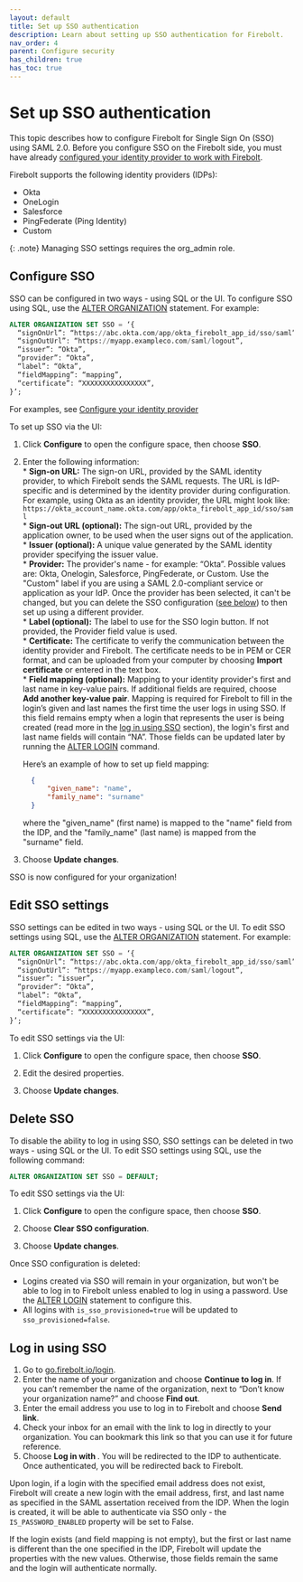 ```yaml
---
layout: default
title: Set up SSO authentication
description: Learn about setting up SSO authentication for Firebolt. 
nav_order: 4
parent: Configure security
has_children: true
has_toc: true
---
```


# Set up SSO authentication

This topic describes how to configure Firebolt for Single Sign On (SSO) using SAML 2.0. Before you configure SSO on the Firebolt side, you must have already [configured your identity provider to work with Firebolt](configuring-idp-for-sso.md).

Firebolt supports the following identity providers (IDPs):
- Okta
- OneLogin
- Salesforce
- PingFederate (Ping Identity)
- Custom

{: .note}
Managing SSO settings requires the org_admin role.

## Configure SSO

SSO can be configured in two ways - using SQL or the UI.  To configure SSO using SQL, use the [ALTER ORGANIZATION](../../../sql_reference/commands/data-definition/alter-organization.md) statement. For example:

```sql
ALTER ORGANIZATION SET SSO = ‘{
  “signOnUrl”: “https://abc.okta.com/app/okta_firebolt_app_id/sso/saml”,
  “signOutUrl”: “https://myapp.exampleco.com/saml/logout”, 
  “issuer”: “Okta”,
  “provider”: “Okta”,
  “label”: “Okta”,
  “fieldMapping”: “mapping”,
  “certificate”: “XXXXXXXXXXXXXXXX”,
}’;
```

For examples, see [Configure your identity provider](configuring-idp-for-sso.md)

To set up SSO via the UI:
1. Click **Configure** to open the configure space, then choose **SSO**.

2. Enter the following information:
        <br>* **Sign-on URL:** The sign-on URL, provided by the SAML identity provider, to which Firebolt sends the SAML requests. The URL is IdP-specific and is determined by the identity provider during configuration. For example, using Okta as an identity provider, the URL might look like: `https://okta_account_name.okta.com/app/okta_firebolt_app_id/sso/saml`
        <br>* **Sign-out URL (optional):** The sign-out URL, provided by the application owner, to be used when the user signs out of the application. 
        <br>* **Issuer (optional):** A unique value generated by the SAML identity provider specifying the issuer value.
        <br>* **Provider:** The provider's name - for example: “Okta”. Possible values are: Okta, Onelogin, Salesforce, PingFederate, or Custom. Use the "Custom" label if you are using a SAML 2.0-compliant service or application as your IdP. Once the provider has been selected, it can't be changed, but you can delete the SSO configuration ([see below](#delete-sso)) to then set up using a different provider. 
        <br>* **Label (optional):** The label to use for the SSO login button. If not provided, the Provider field value is used. 
        <br>* **Certificate:** The certificate to verify the communication between the identity provider and Firebolt. The certificate needs to be in PEM or CER format, and can be uploaded from your computer by choosing **Import certificate** or entered in the text box. 
        <br>* **Field mapping (optional):** Mapping to your identity provider's first and last name in key-value pairs. If additional fields are required, choose **Add another key-value pair**. Mapping is required for Firebolt to fill in the login’s given and last names the first time the user logs in using SSO. If this field remains empty when a login that represents the user is being created (read more in the [log in using SSO](#log-in-using-sso) section), the login's first and last name fields will contain “NA”. Those fields can be updated later by running the [ALTER LOGIN](../../../sql_reference/commands/access-control/alter-login.md) command. 

      Here’s an example of how to set up field mapping:

      ```json  
        {
            "given_name": "name",
            "family_name": "surname"
        }
      ```

      where the "given_name" (first name) is mapped to the "name" field from the IDP, and the "family_name" (last name) is mapped from the "surname" field.
3. Choose **Update changes**.

SSO is now configured for your organization!

## Edit SSO settings

SSO settings can be edited in two ways - using SQL or the UI.  To edit SSO settings using SQL, use the [ALTER ORGANIZATION](../../../sql_reference/commands/data-definition/alter-organization.md) statement. For example:

```sql
ALTER ORGANIZATION SET SSO = ‘{
  “signOnUrl”: “https://abc.okta.com/app/okta_firebolt_app_id/sso/saml”,
  “signOutUrl”: “https://myapp.exampleco.com/saml/logout”, 
  “issuer”: “issuer”,
  “provider”: “Okta”, 
  “label”: “Okta”,
  “fieldMapping”: “mapping”,
  “certificate”: “XXXXXXXXXXXXXXXX”,
}’;
```

To edit SSO settings via the UI:
1. Click **Configure** to open the configure space, then choose **SSO**.

2. Edit the desired properties.

3. Choose **Update changes**.

## Delete SSO

To disable the ability to log in using SSO, SSO settings can be deleted in two ways - using SQL or the UI.  To edit SSO settings using SQL, use the following command:

```sql
ALTER ORGANIZATION SET SSO = DEFAULT;
```

To edit SSO settings via the UI:
1. Click **Configure** to open the configure space, then choose **SSO**.

2. Choose **Clear SSO configuration**.

3. Choose **Update changes**.


Once SSO configuration is deleted:
- Logins created via SSO will remain in your organization, but won't be able to log in to Firebolt unless enabled to log in using a password. Use the [ALTER LOGIN](../../../sql_reference/commands/access-control/alter-login.md) statement to configure this. 
- All logins with `is_sso_provisioned=true` will be updated to `sso_provisioned=false`.


## Log in using SSO

1. Go to <a href="https://go.firebolt.io/login">go.firebolt.io/login</a>.
2. Enter the name of your organization and choose **Continue to log in**.
If you can’t remember the name of the organization, next to “Don’t know your organization name?” and choose **Find out**.
3. Enter the email address you use to log in to Firebolt and choose **Send link**.
4. Check your inbox for an email with the link to log in directly to your organization. You can bookmark this link so that you can use it for future reference.
5. Choose **Log in with <IDP>**.
You will be redirected to the IDP to authenticate. Once authenticated, you will be redirected back to Firebolt.

Upon login, if a login with the specified email address does not exist, Firebolt will create a new login with the email address, first, and last name as specified in the SAML assertation received from the IDP. 
When the login is created, it will be able to authenticate via SSO only - the `IS_PASSWORD_ENABLED` property will be set to False.

If the login exists (and field mapping is not empty), but the first or last name is different than the one specified in the IDP, Firebolt will update the properties with the new values. Otherwise,  those fields remain the same and the login will authenticate normally.
